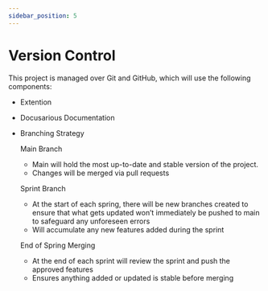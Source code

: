 ```yaml
---
sidebar_position: 5
---
```


# Version Control
This project is managed over Git and GitHub, which will use the following components:
  * Extention
  * Docusarious Documentation
  * Branching Strategy
    
	  Main Branch
      - Main will hold the most up-to-date and stable version of the project.
      - Changes will be merged via pull requests
        
	Sprint Branch
      - At the start of each spring, there will be new branches created to ensure that what gets updated won’t immediately be pushed to main to safeguard any unforeseen errors
      - Will accumulate any new features added during the sprint
        
	End of Spring Merging
      - At the end of each sprint will review the sprint and push the approved features
      - Ensures anything added or updated is stable before merging
